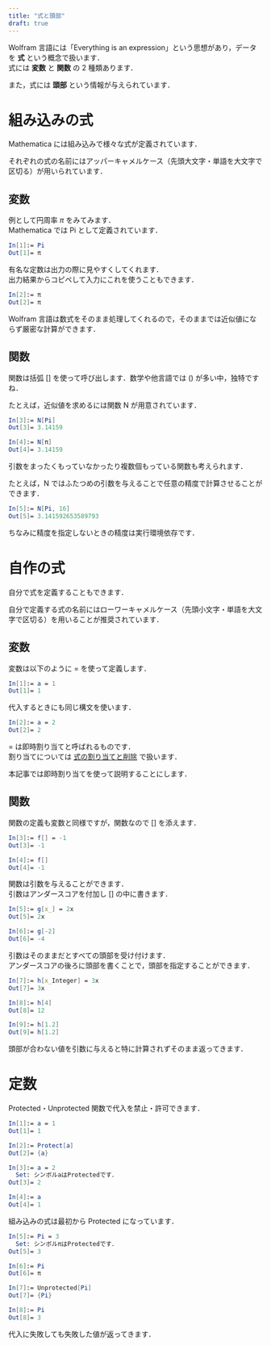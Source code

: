 ```yaml
---
title: "式と頭部"
draft: true
---
```


Wolfram 言語には「Everything is an expression」という思想があり，データを **式** という概念で扱います．  
式には **変数** と **関数** の $2$ 種類あります．

また，式には **頭部** という情報が与えられています．

# 組み込みの式

Mathematica には組み込みで様々な式が定義されています．

それぞれの式の名前にはアッパーキャメルケース（先頭大文字・単語を大文字で区切る）が用いられています．

## 変数

例として円周率 $\pi$ をみてみます．  
Mathematica では Pi として定義されています．

~~~code:builtin.nb
In[1]:= Pi
Out[1]= π
~~~

有名な定数は出力の際に見やすくしてくれます．  
出力結果からコピペして入力にこれを使うこともできます．

~~~code:builtin.nb
In[2]:= π
Out[2]= π
~~~

Wolfram 言語は数式をそのまま処理してくれるので，そのままでは近似値にならず厳密な計算ができます．

## 関数

関数は括弧 [] を使って呼び出します．数学や他言語では () が多い中，独特ですね．

たとえば，近似値を求めるには関数 N が用意されています．

~~~code:builtin.nb
In[3]:= N[Pi]
Out[3]= 3.14159

In[4]:= N[π]
Out[4]= 3.14159
~~~

引数をまったくもっていなかったり複数個もっている関数も考えられます．

たとえば，N ではふたつめの引数を与えることで任意の精度で計算させることができます．

~~~code:builtin.nb
In[5]:= N[Pi, 16]
Out[5]= 3.141592653589793
~~~

ちなみに精度を指定しないときの精度は実行環境依存です．  

# 自作の式

自分で式を定義することもできます．

自分で定義する式の名前にはローワーキャメルケース（先頭小文字・単語を大文字で区切る）を用いることが推奨されています．

## 変数

変数は以下のように $=$ を使って定義します．

~~~code:custom.nb
In[1]:= a = 1
Out[1]= 1
~~~

代入するときにも同じ構文を使います．

~~~code:custom.nb
In[2]:= a = 2
Out[2]= 2
~~~

$=$ は即時割り当てと呼ばれるものです．  
割り当てについては [式の割り当てと削除](/computer-science/mathematica/syntax/assignment-and-clearing) で扱います．

本記事では即時割り当てを使って説明することにします．

## 関数

関数の定義も変数と同様ですが，関数なので [] を添えます．

~~~code:custom.nb
In[3]:= f[] = -1
Out[3]= -1

In[4]:= f[]
Out[4]= -1
~~~

関数は引数を与えることができます．  
引数はアンダースコアを付加し [] の中に書きます．

~~~code:custom.nb
In[5]:= g[x_] = 2x
Out[5]= 2x

In[6]:= g[-2]
Out[6]= -4
~~~

引数はそのままだとすべての頭部を受け付けます．  
アンダースコアの後ろに頭部を書くことで，頭部を指定することができます．

~~~code:custom.nb
In[7]:= h[x_Integer] = 3x
Out[7]= 3x

In[8]:= h[4]
Out[8]= 12

In[9]:= h[1.2]
Out[9]= h[1.2]
~~~

頭部が合わない値を引数に与えると特に計算されずそのまま返ってきます．

# 定数

Protected・Unprotected 関数で代入を禁止・許可できます．

~~~code:protect.nb
In[1]:= a = 1
Out[1]= 1

In[2]:= Protect[a]
Out[2]= {a}

In[3]:= a = 2
  Set: シンボルaはProtectedです．
Out[3]= 2

In[4]:= a
Out[4]= 1
~~~

組み込みの式は最初から Protected になっています．

~~~code:protect.nb
In[5]:= Pi = 3
  Set: シンボルπはProtectedです．
Out[5]= 3

In[6]:= Pi
Out[6]= π

In[7]:= Unprotected[Pi]
Out[7]= {Pi}

In[8]:= Pi
Out[8]= 3
~~~

代入に失敗しても失敗した値が返ってきます．
